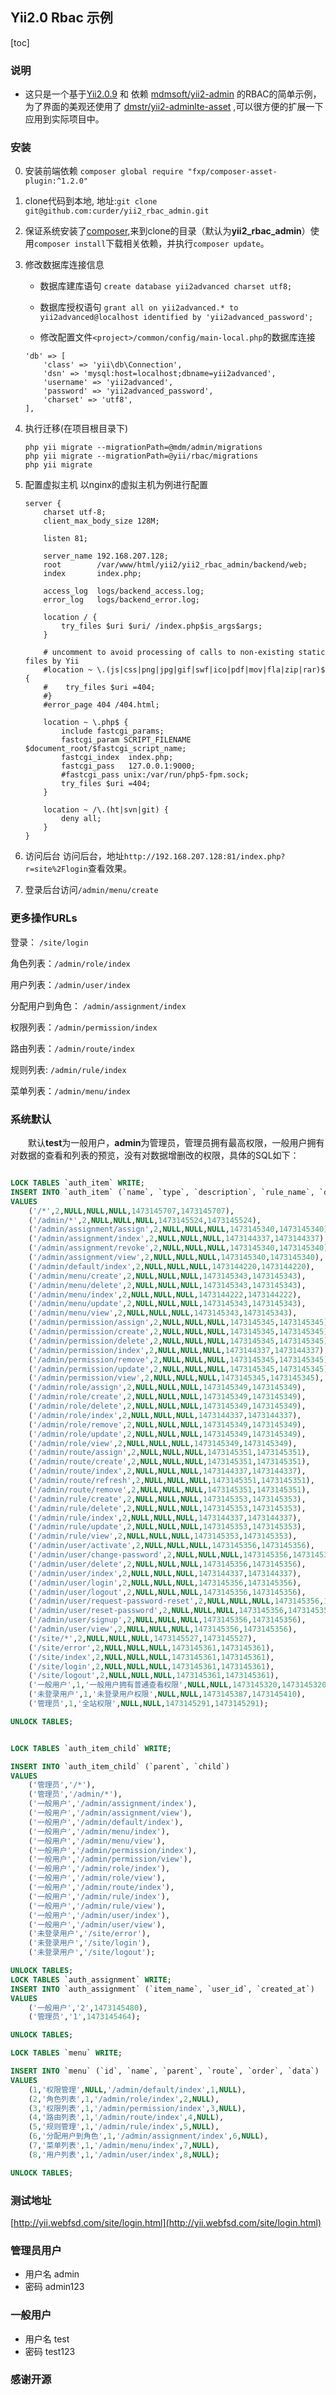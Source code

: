 ## Yii2.0 Rbac 示例

[toc]

### 说明
- 这只是一个基于[Yii2.0.9](https://github.com/yiisoft/yii) 和 依赖 [mdmsoft/yii2-admin](https://github.com/mdmsoft/yii2-admin) 的RBAC的简单示例，为了界面的美观还使用了 [dmstr/yii2-adminlte-asset](https://github.com/dmstr/yii2-adminlte-asset) ,可以很方便的扩展一下应用到实际项目中。

### 安装
0. 安装前端依赖 `composer global require "fxp/composer-asset-plugin:^1.2.0"`

1. clone代码到本地, 地址:`git clone git@github.com:curder/yii2_rbac_admin.git`

2. 保证系统安装了[composer](https://getcomposer.org/download/),来到clone的目录（默认为**yii2_rbac_admin**）使用`composer install`下载相关依赖，并执行`composer update`。

3. 修改数据库连接信息
	
	- 数据库建库语句 `create database yii2advanced charset utf8;`
	
	- 数据库授权语句 `grant all on yii2advanced.* to yii2advanced@localhost identified by 'yii2advanced_password';`
	
   - 修改配置文件`<project>/common/config/main-local.php`的数据库连接
	
	```
	'db' => [
	    'class' => 'yii\db\Connection',
	    'dsn' => 'mysql:host=localhost;dbname=yii2advanced',
	    'username' => 'yii2advanced',
	    'password' => 'yii2advanced_password',
	    'charset' => 'utf8',
	],
	```

4. 执行迁移(在项目根目录下)

	```
	php yii migrate --migrationPath=@mdm/admin/migrations
	php yii migrate --migrationPath=@yii/rbac/migrations
	php yii migrate
	```



5. 配置虚拟主机
	以nginx的虚拟主机为例进行配置
	
	```
	server {
	    charset utf-8;
	    client_max_body_size 128M;
	
	    listen 81;
	
	    server_name 192.168.207.128;
	    root        /var/www/html/yii2/yii2_rbac_admin/backend/web;
	    index       index.php;
	
	    access_log  logs/backend_access.log;
	    error_log   logs/backend_error.log;
	
	    location / {
	        try_files $uri $uri/ /index.php$is_args$args;
	    }
	
	    # uncomment to avoid processing of calls to non-existing static files by Yii
	    #location ~ \.(js|css|png|jpg|gif|swf|ico|pdf|mov|fla|zip|rar)$ {
	    #    try_files $uri =404;
	    #}
	    #error_page 404 /404.html;
	
	    location ~ \.php$ {
	        include fastcgi_params;
	        fastcgi_param SCRIPT_FILENAME $document_root/$fastcgi_script_name;
	        fastcgi_index  index.php;
	        fastcgi_pass   127.0.0.1:9000;
	        #fastcgi_pass unix:/var/run/php5-fpm.sock;
	        try_files $uri =404;
	    }
	
	    location ~ /\.(ht|svn|git) {
	        deny all;
	    }
	}
	```

6. 访问后台
访问后台，地址`http://192.168.207.128:81/index.php?r=site%2Flogin`查看效果。

7. 登录后台访问`/admin/menu/create`


### 更多操作URLs
登录： `/site/login`

角色列表：`/admin/role/index`

用户列表：`/admin/user/index`

分配用户到角色： `/admin/assignment/index`

权限列表：`/admin/permission/index`

路由列表：`/admin/route/index`

规则列表: `/admin/rule/index`

菜单列表：`/admin/menu/index`


### 系统默认
　　默认**test**为一般用户，**admin**为管理员，管理员拥有最高权限，一般用户拥有对数据的查看和列表的预览，没有对数据增删改的权限，具体的SQL如下：

```sql

LOCK TABLES `auth_item` WRITE;
INSERT INTO `auth_item` (`name`, `type`, `description`, `rule_name`, `data`, `created_at`, `updated_at`)
VALUES
    ('/*',2,NULL,NULL,NULL,1473145707,1473145707),
    ('/admin/*',2,NULL,NULL,NULL,1473145524,1473145524),
    ('/admin/assignment/assign',2,NULL,NULL,NULL,1473145340,1473145340),
    ('/admin/assignment/index',2,NULL,NULL,NULL,1473144337,1473144337),
    ('/admin/assignment/revoke',2,NULL,NULL,NULL,1473145340,1473145340),
    ('/admin/assignment/view',2,NULL,NULL,NULL,1473145340,1473145340),
    ('/admin/default/index',2,NULL,NULL,NULL,1473144220,1473144220),
    ('/admin/menu/create',2,NULL,NULL,NULL,1473145343,1473145343),
    ('/admin/menu/delete',2,NULL,NULL,NULL,1473145343,1473145343),
    ('/admin/menu/index',2,NULL,NULL,NULL,1473144222,1473144222),
    ('/admin/menu/update',2,NULL,NULL,NULL,1473145343,1473145343),
    ('/admin/menu/view',2,NULL,NULL,NULL,1473145343,1473145343),
    ('/admin/permission/assign',2,NULL,NULL,NULL,1473145345,1473145345),
    ('/admin/permission/create',2,NULL,NULL,NULL,1473145345,1473145345),
    ('/admin/permission/delete',2,NULL,NULL,NULL,1473145345,1473145345),
    ('/admin/permission/index',2,NULL,NULL,NULL,1473144337,1473144337),
    ('/admin/permission/remove',2,NULL,NULL,NULL,1473145345,1473145345),
    ('/admin/permission/update',2,NULL,NULL,NULL,1473145345,1473145345),
    ('/admin/permission/view',2,NULL,NULL,NULL,1473145345,1473145345),
    ('/admin/role/assign',2,NULL,NULL,NULL,1473145349,1473145349),
    ('/admin/role/create',2,NULL,NULL,NULL,1473145349,1473145349),
    ('/admin/role/delete',2,NULL,NULL,NULL,1473145349,1473145349),
    ('/admin/role/index',2,NULL,NULL,NULL,1473144337,1473144337),
    ('/admin/role/remove',2,NULL,NULL,NULL,1473145349,1473145349),
    ('/admin/role/update',2,NULL,NULL,NULL,1473145349,1473145349),
    ('/admin/role/view',2,NULL,NULL,NULL,1473145349,1473145349),
    ('/admin/route/assign',2,NULL,NULL,NULL,1473145351,1473145351),
    ('/admin/route/create',2,NULL,NULL,NULL,1473145351,1473145351),
    ('/admin/route/index',2,NULL,NULL,NULL,1473144337,1473144337),
    ('/admin/route/refresh',2,NULL,NULL,NULL,1473145351,1473145351),
    ('/admin/route/remove',2,NULL,NULL,NULL,1473145351,1473145351),
    ('/admin/rule/create',2,NULL,NULL,NULL,1473145353,1473145353),
    ('/admin/rule/delete',2,NULL,NULL,NULL,1473145353,1473145353),
    ('/admin/rule/index',2,NULL,NULL,NULL,1473144337,1473144337),
    ('/admin/rule/update',2,NULL,NULL,NULL,1473145353,1473145353),
    ('/admin/rule/view',2,NULL,NULL,NULL,1473145353,1473145353),
    ('/admin/user/activate',2,NULL,NULL,NULL,1473145356,1473145356),
    ('/admin/user/change-password',2,NULL,NULL,NULL,1473145356,1473145356),
    ('/admin/user/delete',2,NULL,NULL,NULL,1473145356,1473145356),
    ('/admin/user/index',2,NULL,NULL,NULL,1473144337,1473144337),
    ('/admin/user/login',2,NULL,NULL,NULL,1473145356,1473145356),
    ('/admin/user/logout',2,NULL,NULL,NULL,1473145356,1473145356),
    ('/admin/user/request-password-reset',2,NULL,NULL,NULL,1473145356,1473145356),
    ('/admin/user/reset-password',2,NULL,NULL,NULL,1473145356,1473145356),
    ('/admin/user/signup',2,NULL,NULL,NULL,1473145356,1473145356),
    ('/admin/user/view',2,NULL,NULL,NULL,1473145356,1473145356),
    ('/site/*',2,NULL,NULL,NULL,1473145527,1473145527),
    ('/site/error',2,NULL,NULL,NULL,1473145361,1473145361),
    ('/site/index',2,NULL,NULL,NULL,1473145361,1473145361),
    ('/site/login',2,NULL,NULL,NULL,1473145361,1473145361),
    ('/site/logout',2,NULL,NULL,NULL,1473145361,1473145361),
    ('一般用户',1,'一般用户拥有普通查看权限',NULL,NULL,1473145320,1473145320),
    ('未登录用户',1,'未登录用户权限',NULL,NULL,1473145387,1473145410),
    ('管理员',1,'全站权限',NULL,NULL,1473145291,1473145291);

UNLOCK TABLES;


LOCK TABLES `auth_item_child` WRITE;

INSERT INTO `auth_item_child` (`parent`, `child`)
VALUES
    ('管理员','/*'),
    ('管理员','/admin/*'),
    ('一般用户','/admin/assignment/index'),
    ('一般用户','/admin/assignment/view'),
    ('一般用户','/admin/default/index'),
    ('一般用户','/admin/menu/index'),
    ('一般用户','/admin/menu/view'),
    ('一般用户','/admin/permission/index'),
    ('一般用户','/admin/permission/view'),
    ('一般用户','/admin/role/index'),
    ('一般用户','/admin/role/view'),
    ('一般用户','/admin/route/index'),
    ('一般用户','/admin/rule/index'),
    ('一般用户','/admin/rule/view'),
    ('一般用户','/admin/user/index'),
    ('一般用户','/admin/user/view'),
    ('未登录用户','/site/error'),
    ('未登录用户','/site/login'),
    ('未登录用户','/site/logout');

UNLOCK TABLES;
LOCK TABLES `auth_assignment` WRITE;
INSERT INTO `auth_assignment` (`item_name`, `user_id`, `created_at`)
VALUES
    ('一般用户','2',1473145480),
    ('管理员','1',1473145464);

UNLOCK TABLES;

LOCK TABLES `menu` WRITE;

INSERT INTO `menu` (`id`, `name`, `parent`, `route`, `order`, `data`)
VALUES
    (1,'权限管理',NULL,'/admin/default/index',1,NULL),
    (2,'角色列表',1,'/admin/role/index',2,NULL),
    (3,'权限列表',1,'/admin/permission/index',3,NULL),
    (4,'路由列表',1,'/admin/route/index',4,NULL),
    (5,'规则管理',1,'/admin/rule/index',5,NULL),
    (6,'分配用户到角色',1,'/admin/assignment/index',6,NULL),
    (7,'菜单列表',1,'/admin/menu/index',7,NULL),
    (8,'用户列表',1,'/admin/user/index',8,NULL);

UNLOCK TABLES;
```

### 测试地址
[http://yii.webfsd.com/site/login.html](http://yii.webfsd.com/site/login.html)

### 管理员用户
- 用户名 admin
- 密码 admin123

### 一般用户
- 用户名 test
- 密码 test123


### 感谢开源





